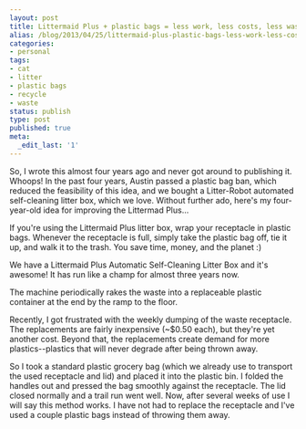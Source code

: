 ```yaml
---
layout: post
title: Littermaid Plus + plastic bags = less work, less costs, less waste
alias: /blog/2013/04/25/littermaid-plus-plastic-bags-less-work-less-costs-less-waste/
categories:
- personal
tags:
- cat
- litter
- plastic bags
- recycle
- waste
status: publish
type: post
published: true
meta:
  _edit_last: '1'
---
```

So, I wrote this almost four years ago and never got around to publishing it. Whoops! In the past four years, Austin passed a plastic bag ban, which reduced the feasibility of this idea, and we bought a Litter-Robot automated self-cleaning litter box, which we love. Without further ado, here's my four-year-old idea for improving the Littermad Plus...

If you're using the Littermaid Plus litter box, wrap your receptacle in plastic bags. Whenever the receptacle is full, simply take the plastic bag off, tie it up, and walk it to the trash. You save time, money, and the planet :)

We have a Littermaid Plus Automatic Self-Cleaning Litter Box and it's awesome! It has run like a champ for almost three years now.

The machine periodically rakes the waste into a replaceable plastic container at the end by the ramp to the floor.

Recently, I got frustrated with the weekly dumping of the waste receptacle. The replacements are fairly inexpensive (~$0.50 each), but they're yet another cost. Beyond that, the replacements create demand for more plastics--plastics that will never degrade after being thrown away.

So I took a standard plastic grocery bag (which we already use to transport the used receptacle and lid) and placed it into the plastic bin. I folded the handles out and pressed the bag smoothly against the receptacle. The lid closed normally and a trail run went well. Now, after several weeks of use I will say this method works. I have not had to replace the receptacle and I've used a couple plastic bags instead of throwing them away.
